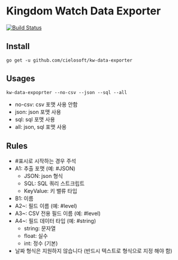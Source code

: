 # Kingdom Watch Data Exporter

[![Build Status](https://travis-ci.org/cielosoft/kw-data-exporter.svg?branch=master)](https://travis-ci.org/cielosoft/kw-data-exporter)

## Install

```
go get -u github.com/cielosoft/kw-data-exporter
```

## Usages

```
kw-data-expoprter --no-csv --json --sql --all
```

- no-csv: csv 포맷 사용 안함
- json: json 포맷 사용
- sql: sql 포맷 사용
- all: json, sql 포맷 사용

## Rules
- #표시로 시작하는 경우 주석
- A1: 추출 포맷 (예: #JSON)
  - JSON: json 형식
  - SQL: SQL 쿼리 스트크립트
  - KeyValue: 키 밸류 타입
- B1: 이름
- A2~: 필드 이름 (예: #level)
- A3~: CSV 전용 필드 이름 (예: #level)
- A4~: 필드 데이터 타입 (예: #string)
  - string: 문자열
  - float: 실수
  - int: 정수 (기본)
- 날짜 형식은 지원하지 않습니다 (반드시 텍스트로 형식으로 지정 해야 함)
